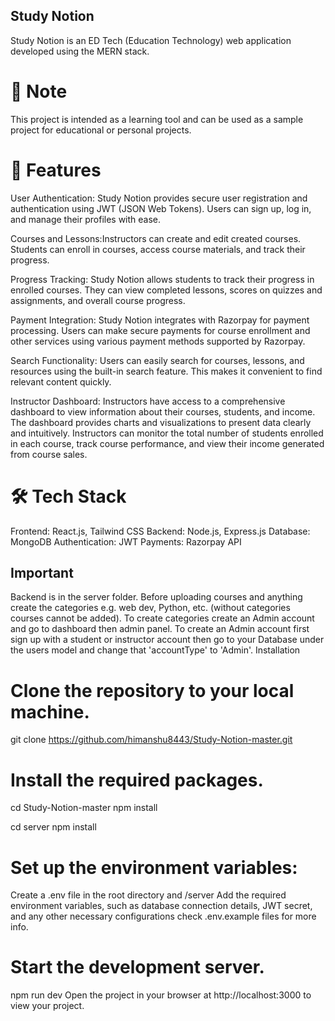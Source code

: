 
## Study Notion
Study Notion is an ED Tech (Education Technology) web application developed using the MERN stack.

# 📝 Note
This project is intended as a learning tool and can be used as a sample project for educational or personal projects.

# 🚀 Features
User Authentication: Study Notion provides secure user registration and authentication using JWT (JSON Web Tokens). Users can sign up, log in, and manage their profiles with ease.

Courses and Lessons:Instructors can create and edit created courses. Students can enroll in courses, access course materials, and track their progress.

Progress Tracking: Study Notion allows students to track their progress in enrolled courses. They can view completed lessons, scores on quizzes and assignments, and overall course progress.

Payment Integration: Study Notion integrates with Razorpay for payment processing. Users can make secure payments for course enrollment and other services using various payment methods supported by Razorpay.

Search Functionality: Users can easily search for courses, lessons, and resources using the built-in search feature. This makes it convenient to find relevant content quickly.

Instructor Dashboard: Instructors have access to a comprehensive dashboard to view information about their courses, students, and income. The dashboard provides charts and visualizations to present data clearly and intuitively. Instructors can monitor the total number of students enrolled in each course, track course performance, and view their income generated from course sales.

# 🛠️ Tech Stack
Frontend: React.js, Tailwind CSS
Backend: Node.js, Express.js
Database: MongoDB
Authentication: JWT
Payments: Razorpay API

## Important
Backend is in the server folder.
Before uploading courses and anything create the categories e.g. web dev, Python, etc. (without categories courses cannot be added). To create categories create an Admin account and go to dashboard then admin panel.
To create an Admin account first sign up with a student or instructor account then go to your Database under the users model and change that 'accountType' to 'Admin'.
Installation

# Clone the repository to your local machine.
git clone https://github.com/himanshu8443/Study-Notion-master.git

# Install the required packages.
cd Study-Notion-master
npm install

cd server
npm install

# Set up the environment variables:
Create a .env file in the root directory and /server Add the required environment variables, such as database connection details, JWT secret, and any other necessary configurations check .env.example files for more info.

# Start the development server.
npm run dev
Open the project in your browser at http://localhost:3000 to view your project.



